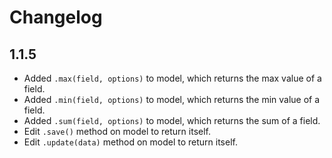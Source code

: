 # Changelog

## 1.1.5

 - Added `.max(field, options)` to model, which returns the max value of a field.
 - Added `.min(field, options)` to model, which returns the min value of a field.
 - Added `.sum(field, options)` to model, which returns the sum of a field.
 - Edit `.save()` method on model to return itself.
 - Edit `.update(data)` method on model to return itself.

